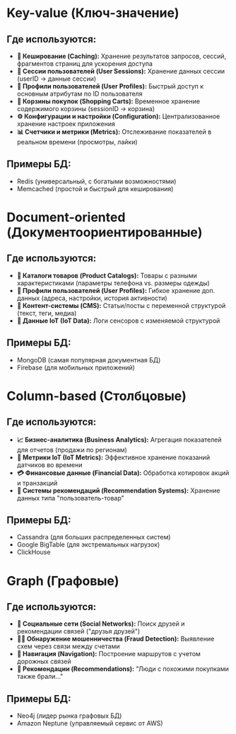 # Key-value (Ключ-значение)
## Где используются:
- **🔁 Кеширование (Caching):** 
  Хранение результатов запросов, сессий, фрагментов страниц для ускорения доступа
- **👤 Сессии пользователей (User Sessions):** 
  Хранение данных сессии (userID → данные сессии)
- **👤 Профили пользователей (User Profiles):** 
  Быстрый доступ к основным атрибутам по ID пользователя
- **🛒 Корзины покупок (Shopping Carts):** 
  Временное хранение содержимого корзины (sessionID → корзина)
- **⚙️ Конфигурации и настройки (Configuration):** 
  Централизованное хранение настроек приложения
- **📊 Счетчики и метрики (Metrics):** 
  Отслеживание показателей в реальном времени (просмотры, лайки)
## Примеры БД:
- Redis (универсальный, с богатыми возможностями)
- Memcached (простой и быстрый для кеширования)
# Document-oriented (Документоориентированные)
## Где используются:
- **🛒 Каталоги товаров (Product Catalogs):** 
  Товары с разными характеристиками (параметры телефона vs. размеры одежды)
- **👤 Профили пользователей (User Profiles):** 
  Гибкое хранение доп. данных (адреса, настройки, история активности)
- **📰 Контент-системы (CMS):** 
  Статьи/посты с переменной структурой (текст, теги, медиа)
- **📡 Данные IoT (IoT Data):** 
  Логи сенсоров с изменяемой структурой
## Примеры БД:
- MongoDB (самая популярная документная БД)
- Firebase (для мобильных приложений)
# Column-based (Столбцовые)
## Где используются:
- **📈 Бизнес-аналитика (Business Analytics):** 
  Агрегация показателей для отчетов (продажи по регионам)
- **📡 Метрики IoT (IoT Metrics):** 
  Эффективное хранение показаний датчиков во времени
- **💳 Финансовые данные (Financial Data):** 
  Обработка котировок акций и транзакций
- **🎯 Системы рекомендаций (Recommendation Systems):** 
  Хранение данных типа "пользователь-товар"
## Примеры БД:
- Cassandra (для больших распределенных систем)
- Google BigTable (для экстремальных нагрузок)
- ClickHouse
# Graph (Графовые)
## Где используются:
- **👥 Социальные сети (Social Networks):** 
  Поиск друзей и рекомендации связей ("друзья друзей")
- **🕵️‍♂️ Обнаружение мошенничества (Fraud Detection):** 
  Выявление схем через связи между счетами
- **🧭 Навигация (Navigation):** 
  Построение маршрутов с учетом дорожных связей
- **🎯 Рекомендации (Recommendations):** 
  "Люди с похожими покупками также брали..."
## Примеры БД:
- Neo4j (лидер рынка графовых БД)
- Amazon Neptune (управляемый сервис от AWS)